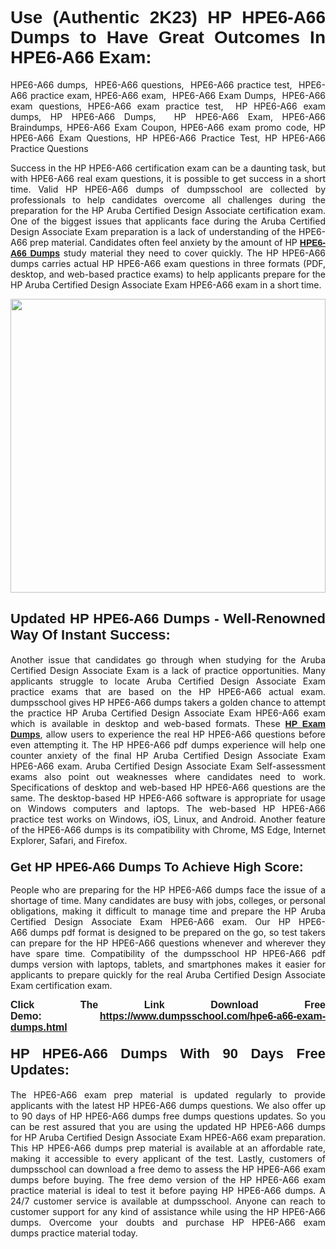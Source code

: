 
<h1 style="text-align: justify;"><strong><span style="font-family:Verdana,Geneva,sans-serif;">Use (Authentic 2K23) HP HPE6-A66 Dumps to Have Great Outcomes In HPE6-A66 Exam:</span></strong></h1>

<p style="text-align: justify;">HPE6-A66 dumps,  HPE6-A66 questions,  HPE6-A66 practice test,  HPE6-A66 practice exam, HPE6-A66 exam,  HPE6-A66 Exam Dumps,  HPE6-A66 exam questions, HPE6-A66 exam practice test,  HP HPE6-A66 exam dumps, HP HPE6-A66 Dumps,  HP HPE6-A66 Exam, HPE6-A66 Braindumps, HPE6-A66 Exam Coupon, HPE6-A66 exam promo code, HP HPE6-A66 Exam Questions, HP HPE6-A66 Practice Test, HP HPE6-A66 Practice Questions</p>

<p style="text-align: justify;">Success in the HP HPE6-A66 certification exam can be a daunting task, but with HPE6-A66 real exam questions, it is possible to get success in a short time. Valid HP HPE6-A66 dumps of dumpsschool are collected by professionals to help candidates overcome all challenges during the preparation for the HP Aruba Certified Design Associate certification exam. One of the biggest issues that applicants face during the Aruba Certified Design Associate Exam preparation is a lack of understanding of the HPE6-A66 prep material. Candidates often feel anxiety by the amount of HP <a href="https://www.dumpsschool.com/hpe6-a66-exam-dumps.html"><span style="font-family:Verdana,Geneva,sans-serif;"><strong>HPE6-A66 Dumps</strong></span></a> study material they need to cover quickly. The HP HPE6-A66 dumps carries actual HP HPE6-A66 exam questions in three formats (PDF, desktop, and web-based practice exams) to help applicants prepare for the HP Aruba Certified Design Associate Exam HPE6-A66 exam in a short time.</p>

<p style="text-align: justify;"><a href="https://www.dumpsschool.com/hpe6-a66-exam-dumps.html"><img alt="" src="https://lh3.googleusercontent.com/pw/AL9nZEXTnx-h3VAwmQ42NpyJBmUK-fANKF8vsH2hymHVf8ycIwJ47iI4Qn_pkCv8nx_DV5UvAc8WAssduHJKtvkHIPf8d8IQFAZC6offZ_lfhXQ5UUBSi1Ff8m31hLznjs03QyiSesC6U3Rcr4jLl4JRY5US=w904-h513-no" style="width: 100%; height: 470px;" /></a></p>

<h2 style="text-align: justify;"><strong><span style="font-size:22px;"><span style="font-family:Verdana,Geneva,sans-serif;">Updated HP HPE6-A66 Dumps - Well-Renowned Way Of Instant Success:</span></span></strong></h2>

<p style="text-align: justify;">Another issue that candidates go through when studying for the Aruba Certified Design Associate Exam is a lack of practice opportunities. Many applicants struggle to locate Aruba Certified Design Associate Exam practice exams that are based on the HP HPE6-A66 actual exam. dumpsschool gives HP HPE6-A66 dumps takers a golden chance to attempt the practice HP Aruba Certified Design Associate Exam HPE6-A66 exam which is available in desktop and web-based formats. These <a href="https://www.dumpsschool.com/hp-braindumps.html"><span style="font-family:Verdana,Geneva,sans-serif;"><strong>HP Exam Dumps</strong></span></a>, allow users to experience the real HP HPE6-A66 questions before even attempting it. The HP HPE6-A66 pdf dumps experience will help one counter anxiety of the final HP Aruba Certified Design Associate Exam HPE6-A66 exam. Aruba Certified Design Associate Exam Self-assessment exams also point out weaknesses where candidates need to work. Specifications of desktop and web-based HP HPE6-A66 questions are the same. The desktop-based HP HPE6-A66 software is appropriate for usage on Windows computers and laptops. The web-based HP HPE6-A66 practice test works on Windows, iOS, Linux, and Android. Another feature of the HPE6-A66 dumps is its compatibility with Chrome, MS Edge, Internet Explorer, Safari, and Firefox.</p>

<h3 style="text-align: justify;"><strong><span style="font-size:20px;"><span style="font-family:Verdana,Geneva,sans-serif;">Get HP HPE6-A66 Dumps To Achieve High Score:</span></span></strong></h3>

<p style="text-align: justify;">People who are preparing for the HP HPE6-A66 dumps face the issue of a shortage of time. Many candidates are busy with jobs, colleges, or personal obligations, making it difficult to manage time and prepare the HP Aruba Certified Design Associate Exam HPE6-A66 exam. Our HP HPE6-A66 dumps pdf format is designed to be prepared on the go, so test takers can prepare for the HP HPE6-A66 questions whenever and wherever they have spare time. Compatibility of the dumpsschool HP HPE6-A66 pdf dumps version with laptops, tablets, and smartphones makes it easier for applicants to prepare quickly for the real Aruba Certified Design Associate Exam certification exam.</p>

<p style="text-align: justify;"><strong><span style="font-size:16px;"><span style="font-family:Verdana,Geneva,sans-serif;">Click The Link Download Free Demo:</span></span></strong> <strong><span style="font-size:16px;"><span style="font-family:Verdana,Geneva,sans-serif;"><a href="https://www.dumpsschool.com/hpe6-a66-exam-dumps.html">https://www.dumpsschool.com/hpe6-a66-exam-dumps.html</a></span></span></strong></p>

<h4 style="text-align: justify;"><strong><span style="font-size:22px;"><span style="font-family:Verdana,Geneva,sans-serif;">HP HPE6-A66 Dumps With 90 Days Free Updates:</span></span></strong></h4>

<p style="text-align: justify;">The HPE6-A66 exam prep material is updated regularly to provide applicants with the latest HP HPE6-A66 dumps questions. We also offer up to 90 days of HP HPE6-A66 dumps free dumps questions updates. So you can be rest assured that you are using the updated HP HPE6-A66 dumps for HP Aruba Certified Design Associate Exam HPE6-A66 exam preparation. This HP HPE6-A66 dumps prep material is available at an affordable rate, making it accessible to every applicant of the test. Lastly, customers of dumpsschool can download a free demo to assess the HP HPE6-A66 exam dumps before buying. The free demo version of the HP HPE6-A66 exam practice material is ideal to test it before paying HP HPE6-A66 dumps. A 24/7 customer service is available at dumpsschool. Anyone can reach to customer support for any kind of assistance while using the HP HPE6-A66 dumps. Overcome your doubts and purchase HP HPE6-A66 exam dumps practice material today.</p>
